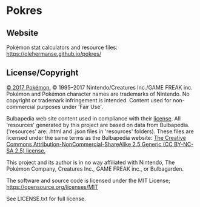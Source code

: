 # Pokres
## Website

Pokémon stat calculators and resource files:
https://olehermanse.github.io/pokres/

## License/Copyright

[© 2017 Pokémon.](https://www.pokemon.com/us/legal/)
© 1995–2017 Nintendo/Creatures Inc./GAME FREAK inc.
Pokémon and Pokémon character names are trademarks of Nintendo.
No copyright or trademark infringement is intended.
Content used for non-commercial purposes under 'Fair Use'.

Bulbapedia web site content used in compliance with their [license](https://bulbapedia.bulbagarden.net/wiki/Bulbapedia:Copyrights).
All 'resources' generated by this project are based on data from Bulbapedia.
('resources' are: .html and .json files in 'resources' folders).
These files are licensed under the same terms as the Bulbapedia website:
[The Creative Commons Attribution-NonCommercial-ShareAlike 2.5 Generic (CC BY-NC-SA 2.5) license.](https://creativecommons.org/licenses/by-nc-sa/2.5/)

This project and its author is in no way affiliated with Nintendo,
The Pokémon Company, Creatures Inc., GAME FREAK inc., or Bulbagarden.

The software and source code is licensed under the MIT License;
https://opensource.org/licenses/MIT

See LICENSE.txt for full license.
